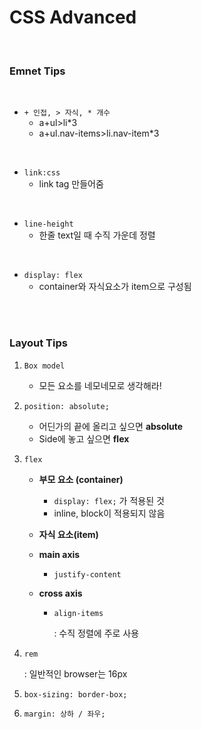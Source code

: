 # CSS Advanced

<br>

### Emnet Tips

<br>

- `+ 인접, > 자식, * 개수`
  - a+ul>li*3
  - a+ul.nav-items>li.nav-item*3

<br>

- `link:css`
  - link tag 만들어줌

<br>

- `line-height`
  - 한줄 text일 때 수직 가운데 정렬

<br>

- `display: flex`
  - container와 자식요소가 item으로 구성됨

<br>

<br>

### Layout Tips

1. `Box model`

   - 모든 요소를 네모네모로 생각해라!

2. `position: absolute;`

   - 어딘가의 끝에 올리고 싶으면 **absolute**
   - Side에 놓고 싶으면 **flex**

3. `flex`

   - **부모 요소 (container)**

     - `display: flex;` 가 적용된 것
     - inline, block이 적용되지 않음

   - **자식 요소(item)**

   - **main axis**

     - `justify-content`

   - **cross axis**

     - `align-items`

       : 수직 정렬에 주로 사용

4. `rem`

   : 일반적인 browser는 16px

5. `box-sizing: border-box;`

6. `margin: 상하 / 좌우;`





<br>

<br>
